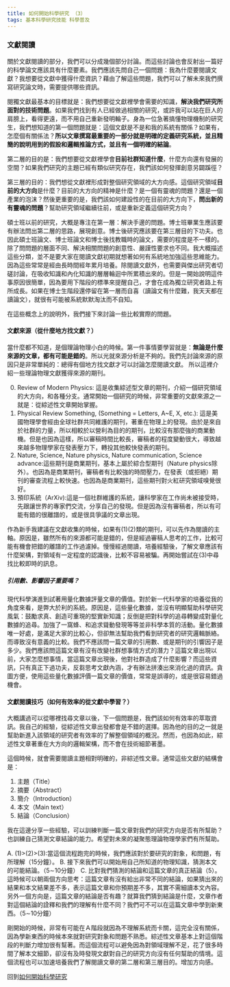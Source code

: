 ```yaml
---
title: 如何開始科學研究 （3）
tags: 基本科學研究技能 科學普及
---
```


### 文獻閱讀

關於文獻閱讀的部分，我們可以分成幾個部分討論。而這些討論也會反射出一篇好的科學論文應該具有什麼要素。我們應該先問自己一個問題：我為什麼要閱讀文獻？我想要從文獻中獲得什麼資訊？藉由了解這些問題，我們可以了解未來我們撰寫研究論文時，需要提供哪些資訊。

閱獨文獻最基本的目標就是：我們想要從文獻裡學會需要的知識，**解決我們研究所面對的技術問題**。如果我們找到有人已經做過相關的研究，或許我可以站在巨人的肩膀上，看得更遠，而不用自己重新發明輪子。身為一位急著搞懂物理機制的研究生，我們想知道的第一個問題就是：這個文獻是不是和我的系統有關係？如果有，怎麼個有關係法？**所以文章撰寫最重要的一部分就是明確的定義研究系統，並且精簡的說明用到的假設和邏輯推論方式，並且有一個明確的結論**。

第二層的目的是：我們想要從文獻裡學會**目前社群知道什麼**，什麼方向還有發展的空間？如果我們研究的主題已經有類似研究存在，我們該如何發揮創意另闢蹊徑？

第三層的目的：我們想從文獻裡形成對整個研究領域的大方向感。這個研究領域**目前的大方向**是什麼？目前的大方向的精神是什麼？是一個有靈魂的問題？還是一個產業的泡沫？然後更重要的是，我們該如何建設性的在目前的大方向下，**問出新的有靈魂的問題**？幫助研究領域繼續往前，或是重新定義這個研究方向？

碩士班以前的研究，大概是專注在第一層：解決手邊的問題。博士班畢業生應該要有辦法問出第二層的思路，展現創意。博士後研究應該要在第三層目的下功夫。也因此碩士班論文、博士班論文和博士後找教職時的論文，需要的程度是不一樣的。除了問問題的層面不同、解決相關問題的創意性、嚴謹性要求也不同。我大概描述這些分類，並不是要大家在閱讀文獻初期就想著如何有系統地加強這些思維能力。因為這些常常是經由長時間經年累月培養。除閱讀文獻外，也需要與傑出研究者切磋討論，在吸收知識和內化知識的層層輪迴中所累積出來的。但是一開始說明這件事原因很簡單，因為要用下階段的標準來提醒自己，才會在成為獨立研究者路上有所成長。如果在博士生階段還停留在第一層而自喜（讀論文有什麼難，我天天都在讀論文），就很有可能被系統默默淘汰而不自知。

在這些概念上的說明外，我們接下來討論一些比較實際的問題。

#### 文獻來源（從什麼地方找文獻？）

當什麼都不知道，是個理論物理小白的時候。第一件事情要學習就是：**無論是什麼來源的文章，都有可能是錯的**。所以光就來源分析是不夠的。我們先討論來源的原因只是非常單純的：總得有個地方找文獻才可以討論怎麼閱讀文獻。
所以這裡介紹一些理論物理文獻獲得來源的期刊。

0. Review of Modern Physics: 這是收集綜述型文章的期刊，介紹一個研究領域的大方向，和各種分支。通常開始一個研究的時候，非常重要的文獻來源之一就是：從綜述性文章開始掌握。
1. Physical Review Something, (Something = Letters, A\~E, X, etc.): 這是美國物理學會經由全球社群共同維護的期刊，著重在物理上的發現。由於是來自於社群的力量，所以相較於以營利為目的的期刊，比較沒有那麼強的商業動機。但是也因為這樣，所以審稿時間比較長，審稿者的程度變動很大，導致越來越多物理學家在發表壓力下，轉投其他較快發表的期刊。
2. Nature, Science, Nature physics, Nature communication, Science advance:這些期刊是商業期刊，基本上屬於綜合型期刊（Nature physics除外）。也因為是商業期刊，審稿者有比較強的時間壓力，在發表（或拒絕）期刊的審查流程上較快速。也因為是商業期刊，這些期刊對火紅研究領域嗅覺很好。
3. 預印系統（ArXiv):這是一個社群維護的系統，讓科學家在工作尚未被接受時，先跟讓世界的專家們交流，分享自己的發現。但是因為沒有審稿者，所以有可能有錯的很離譜的，或是很具爭議的文章出現。

作為新手我建議在文獻收集的時候，如果有(1)(2)類的期刊，可以先作為閱讀的主軸。原因是，雖然所有的來源都可能是錯的，但是經過審稿人思考的工作，比較可能有機會把錯的離譜的工作過濾掉。慢慢經過閱讀，培養經驗後，了解文章應該有什麼架構，對領域有一定程度的認識後，比較不容易被騙。再開始嘗試在(3)中尋找比較即時的訊息。

##### 引用數、影響因子重要嗎？

現代科學演進到試著用量化數據評量文章的價值。對於新一代科學家的培養從我的角度來看，是弊大於利的系統。原因是，這些量化數據，並沒有明顯幫助科學研究風氣：鼓勵求真、創造可重現的堅實新知識；反倒是把對科學的追尋轉變成對量化數據的追尋。加強了一窩蜂、和追求聳動發現等等並非科學本質的活動。量化數據唯一好處，是滿足大家的比較心，但卻無法幫助我們看到研究者的研究邏輯脈絡。而導致沒有意義的比較。我們不應該問一篇文章的引用數、或是期刊的引響因子是多少。我們應該問這篇文章有沒有改變社群想事情方式的潛力？這篇文章出現以前，大家怎麼想事情，當這篇文章出現後，他對社群造成了什麼影響？而這些資訊，只有真正下過功夫，反芻思考文獻內涵，才有辦法拼湊出來消化過的資訊。貪圖方便，使用這些量化數據評價一篇文章的價值，常常是誤導的，或是很容易錯過機會。

#### 文獻閱讀技巧（如何有效率的從文獻中學習？）

大概講過可以從哪裡找尋文章以後，下一個問題是，我們該如何有效率的萃取資訊。我自己的經驗，從綜述性文章出發都會是不錯的選擇。因為他的目的之一就是幫助新進入該領域的研究者有效率的了解整個領域的概況。然而，也因為如此，綜述性文章著重在大方向的邏輯架構，而不會在技術細節著墨。

這個時候，就會需要閱讀主題相對明確的，非綜述性文章。通常這些文獻的結構會是：

1. 主題（Title）
2. 摘要（Abstract）
3. 簡介（Introduction）
4. 本文（Main text）
5. 結論（Conclusion）

我在這邊分享一些經驗，可以訓練判斷一篇文章對我們的研究方向是否有所幫助？也訓練自己猜測文章結論的能力。希望對未來的凝聚態理論物理學家們有所幫助。

A. (1)>(2)>(3):當這個流程跑完的時候，我們應該對於要研究的對象，和問題，有所理解（15分鐘）。
B. 接下來我們可以開始用自己所知道的物理知識，猜測本文的可能結論。（5$\sim$10分鐘）
C. 比對我們猜測的結論和這篇文章的真正結論（5）。這時候可以朝兩個方向思考：這篇文章有沒有給出非常不同的結論，如果猜出來的結果和本文結果差不多，表示這篇文章和你預期差不多，其實不需細讀本文內容。另外一個方向是，這篇文章的結論是否有趣？就算我們猜到結論是什麼，文章作者對這個結論的詮釋和我們的理解有什麼不同？我們可不可以在這篇文章中學到新東西。（5$\sim$10分鐘）

剛開始的時候，非常有可能在Ａ階段就因為不理解系統而卡關，這完全沒有關係，因為學新東西的時候本來就對研究對象和問題不熟悉。綜述性文章基本上對這個階段的判斷力增加很有幫著。而這個流程可以避免因為對領域理解不足，花了很多時間了解本文細節，卻沒有及時發現文獻對自己的研究方向沒有任何幫助的情境。這個流程也可以加速培養我們了解閱讀文章的第二層和第三層目的。增加方向感。


回到[如何開始科學研究](../../07/21/how_to_do_research_1.html)
